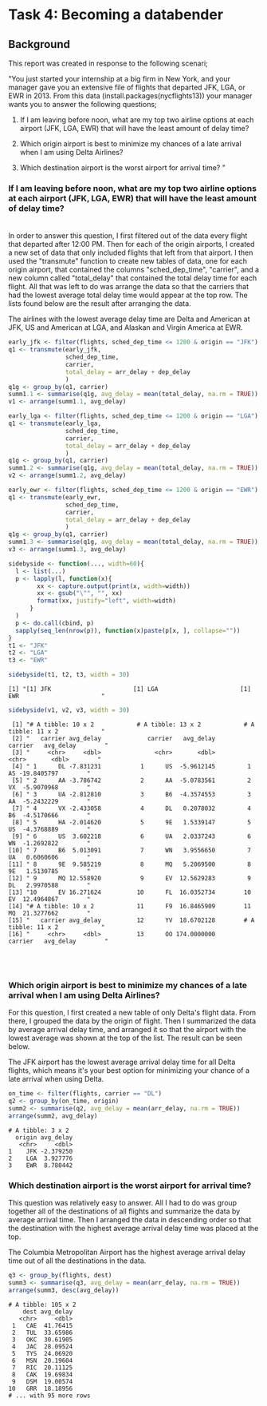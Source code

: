 # Task 4: Becoming a databender


## Background
This report was created in response to the following scenari;

"You just started your internship at a big firm in New York, and your manager gave you an extensive file of flights that departed JFK, LGA, or EWR in 2013. From this data (install.packages(nycflights13)) your manager wants you to answer the following questions;

  1. If I am leaving before noon, what are my top two airline options at each airport (JFK, LGA, EWR) that will have the least amount of delay time?
  
  2. Which origin airport is best to minimize my chances of a late arrival when I am using Delta Airlines?
  
  3. Which destination airport is the worst airport for arrival time?
"

### If I am leaving before noon, what are my top two airline options at each airport (JFK, LGA, EWR) that will have the least amount of delay time?<br><br>

In order to answer this question, I first filtered out of the data every flight that departed after 12:00 PM. Then for each of the origin airports, I created a new set of data that only included flights that left from that airport. I then used the "transmute" function to create new tables of data, one for each origin airport, that contained the columns "sched_dep_time", "carrier", and a new column called "total_delay" that contained the total delay time for each flight. All that was left to do was arrange the data so that the carriers that had the lowest average total delay time would appear at the top row. The lists found below are the result after arranging the data. 

The airlines with the lowest average delay time are Delta and American at JFK, US and American at LGA, and Alaskan and Virgin America at EWR. 


```r
early_jfk <- filter(flights, sched_dep_time <= 1200 & origin == "JFK")
q1 <- transmute(early_jfk,
                sched_dep_time,
                carrier,
                total_delay = arr_delay + dep_delay
                )
q1g <- group_by(q1, carrier)
summ1.1 <- summarise(q1g, avg_delay = mean(total_delay, na.rm = TRUE))
v1 <- arrange(summ1.1, avg_delay)

early_lga <- filter(flights, sched_dep_time <= 1200 & origin == "LGA")
q1 <- transmute(early_lga,
                sched_dep_time,
                carrier,
                total_delay = arr_delay + dep_delay
                )
q1g <- group_by(q1, carrier)
summ1.2 <- summarise(q1g, avg_delay = mean(total_delay, na.rm = TRUE))
v2 <- arrange(summ1.2, avg_delay)

early_ewr <- filter(flights, sched_dep_time <= 1200 & origin == "EWR")
q1 <- transmute(early_ewr,
                sched_dep_time,
                carrier,
                total_delay = arr_delay + dep_delay
                )
q1g <- group_by(q1, carrier)
summ1.3 <- summarise(q1g, avg_delay = mean(total_delay, na.rm = TRUE))
v3 <- arrange(summ1.3, avg_delay)

sidebyside <- function(..., width=60){
  l <- list(...)
  p <- lapply(l, function(x){
        xx <- capture.output(print(x, width=width))
        xx <- gsub("\"", "", xx)
        format(xx, justify="left", width=width)
      }
  )
  p <- do.call(cbind, p)
  sapply(seq_len(nrow(p)), function(x)paste(p[x, ], collapse=""))
}
t1 <- "JFK"
t2 <- "LGA"
t3 <- "EWR"

sidebyside(t1, t2, t3, width = 30)
```

```
[1] "[1] JFK                       [1] LGA                       [1] EWR                       "
```

```r
sidebyside(v1, v2, v3, width = 30)
```

```
 [1] "# A tibble: 10 x 2            # A tibble: 13 x 2            # A tibble: 11 x 2            "
 [2] "   carrier avg_delay             carrier   avg_delay           carrier   avg_delay        "
 [3] "     <chr>     <dbl>               <chr>       <dbl>             <chr>       <dbl>        "
 [4] " 1      DL -7.831231           1      US  -5.9612145         1      AS -19.8405797        "
 [5] " 2      AA -3.786742           2      AA  -5.0783561         2      VX  -5.9070968        "
 [6] " 3      UA -2.812810           3      B6  -4.3574553         3      AA  -5.2432229        "
 [7] " 4      VX -2.433058           4      DL   0.2078032         4      B6  -4.5170666        "
 [8] " 5      HA -2.014620           5      9E   1.5339147         5      US  -4.3768889        "
 [9] " 6      US  3.602218           6      UA   2.0337243         6      WN  -1.2692822        "
[10] " 7      B6  5.013091           7      WN   3.9556650         7      UA   0.6060606        "
[11] " 8      9E  9.585219           8      MQ   5.2069500         8      9E   1.5130785        "
[12] " 9      MQ 12.558920           9      EV  12.5629283         9      DL   2.9970588        "
[13] "10      EV 16.271624          10      FL  16.0352734        10      EV  12.4964867        "
[14] "# A tibble: 10 x 2            11      F9  16.8465909        11      MQ  21.3277662        "
[15] "   carrier avg_delay          12      YV  18.6702128        # A tibble: 11 x 2            "
[16] "     <chr>     <dbl>          13      OO 174.0000000           carrier   avg_delay        "
```
<br><br>

 

### Which origin airport is best to minimize my chances of a late arrival when I am using Delta Airlines?

For this question, I first created a new table of only Delta's flight data. From there, I grouped the data by the origin of flight. Then I summarized the data by average arrival delay time, and arranged it so that the airport with the lowest average was shown at the top of the list. The result can be seen below.

The JFK airport has the lowest average arrival delay time for all Delta flights, which means it's your best option for minimizing your chance of a late arrival when using Delta.


```r
on_time <- filter(flights, carrier == "DL")
q2 <- group_by(on_time, origin)
summ2 <- summarise(q2, avg_delay = mean(arr_delay, na.rm = TRUE))
arrange(summ2, avg_delay)
```

```
# A tibble: 3 x 2
  origin avg_delay
   <chr>     <dbl>
1    JFK -2.379250
2    LGA  3.927776
3    EWR  8.780442
```


### Which destination airport is the worst airport for arrival time?

This question was relatively easy to answer. All I had to do was group together all of the destinations of all flights and summarize the data by average arrival time. Then I arranged the data in descending order so that the destination with the highest average arrival delay time was placed at the top. 

The Columbia Metropolitan Airport has the highest average arrival delay time out of all the destinations in the data. 


```r
q3 <- group_by(flights, dest)
summ3 <- summarise(q3, avg_delay = mean(arr_delay, na.rm = TRUE))
arrange(summ3, desc(avg_delay))
```

```
# A tibble: 105 x 2
    dest avg_delay
   <chr>     <dbl>
 1   CAE  41.76415
 2   TUL  33.65986
 3   OKC  30.61905
 4   JAC  28.09524
 5   TYS  24.06920
 6   MSN  20.19604
 7   RIC  20.11125
 8   CAK  19.69834
 9   DSM  19.00574
10   GRR  18.18956
# ... with 95 more rows
```


<!-- 
### If I am leaving before noon, what are my top two airline options at each airport (JFK, LGA, EWR) that will have the least amount of delay time?<br><br>

##### John F. Kennedy International Airport (JFK)

```r
early_jfk <- filter(flights, sched_dep_time <= 1200 & origin == "JFK")
q1 <- transmute(early_jfk,
                sched_dep_time,
                carrier,
                total_delay = arr_delay + dep_delay
                )
q1g <- group_by(q1, carrier)
summ1.1 <- summarise(q1g, avg_delay = mean(total_delay, na.rm = TRUE))
arrange(summ1.1, avg_delay)
```

```
# A tibble: 10 x 2
   carrier avg_delay
     <chr>     <dbl>
 1      DL -7.831231
 2      AA -3.786742
 3      UA -2.812810
 4      VX -2.433058
 5      HA -2.014620
 6      US  3.602218
 7      B6  5.013091
 8      9E  9.585219
 9      MQ 12.558920
10      EV 16.271624
```
<br><br>

##### LaGuardia Airport (LGA)

```r
early_lga <- filter(flights, sched_dep_time <= 1200 & origin == "LGA")
q1 <- transmute(early_lga,
                sched_dep_time,
                carrier,
                total_delay = arr_delay + dep_delay
                )
q1g <- group_by(q1, carrier)
summ1.2 <- summarise(q1g, avg_delay = mean(total_delay, na.rm = TRUE))
arrange(summ1.2, avg_delay)
```

```
# A tibble: 13 x 2
   carrier   avg_delay
     <chr>       <dbl>
 1      US  -5.9612145
 2      AA  -5.0783561
 3      B6  -4.3574553
 4      DL   0.2078032
 5      9E   1.5339147
 6      UA   2.0337243
 7      WN   3.9556650
 8      MQ   5.2069500
 9      EV  12.5629283
10      FL  16.0352734
11      F9  16.8465909
12      YV  18.6702128
13      OO 174.0000000
```
<br><br>

##### Newark Liberty International Airport (EWR)

```r
early_ewr <- filter(flights, sched_dep_time <= 1200 & origin == "EWR")
q1 <- transmute(early_ewr,
                sched_dep_time,
                carrier,
                total_delay = arr_delay + dep_delay
                )
q1g <- group_by(q1, carrier)
summ1.3 <- summarise(q1g, avg_delay = mean(total_delay, na.rm = TRUE))
arrange(summ1.3, avg_delay)
```

```
# A tibble: 11 x 2
   carrier   avg_delay
     <chr>       <dbl>
 1      AS -19.8405797
 2      VX  -5.9070968
 3      AA  -5.2432229
 4      B6  -4.5170666
 5      US  -4.3768889
 6      WN  -1.2692822
 7      UA   0.6060606
 8      9E   1.5130785
 9      DL   2.9970588
10      EV  12.4964867
11      MQ  21.3277662
```
<br><br>




### Which origin airport is best to minimize my chances of a late arrival when I am using Delta Airlines?


```r
on_time <- filter(flights, carrier == "DL")
q2 <- group_by(on_time, origin)
summ2 <- summarise(q2, avg_delay = mean(arr_delay, na.rm = TRUE))
arrange(summ2, avg_delay)
```

```
# A tibble: 3 x 2
  origin avg_delay
   <chr>     <dbl>
1    JFK -2.379250
2    LGA  3.927776
3    EWR  8.780442
```


### Which destination airport is the worst airport for arrival time?


```r
q3 <- group_by(flights, dest)
summ3 <- summarise(q3, avg_delay = mean(arr_delay, na.rm = TRUE))
arrange(summ3, desc(avg_delay))
```

```
# A tibble: 105 x 2
    dest avg_delay
   <chr>     <dbl>
 1   CAE  41.76415
 2   TUL  33.65986
 3   OKC  30.61905
 4   JAC  28.09524
 5   TYS  24.06920
 6   MSN  20.19604
 7   RIC  20.11125
 8   CAK  19.69834
 9   DSM  19.00574
10   GRR  18.18956
# ... with 95 more rows
```

-->
